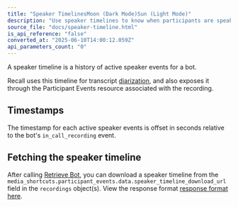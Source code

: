 ```yaml
---
title: "Speaker TimelinesMoon (Dark Mode)Sun (Light Mode)"
description: "Use speaker timelines to know when participants are speaking."
source_file: "docs/speaker-timeline.html"
is_api_reference: "false"
converted_at: "2025-06-10T14:00:12.059Z"
api_parameters_count: "0"
---
```

A speaker timeline is a history of active speaker events for a bot.

Recall uses this timeline for transcript [diarization](/docs/diarization), and also exposes it through the Participant Events resource associated with the recording.

## Timestamps

[](#timestamps)

The timestamp for each active speaker events is offset in seconds relative to the bot's `in_call_recording` event.

## Fetching the speaker timeline

[](#fetching-the-speaker-timeline)

After calling [Retrieve Bot](/reference/bot_retrieve), you can download a speaker timeline from the `media_shortcuts.participant_events.data.speaker_timeline_download_url` field in the `recordings` object(s). View the response format [response format here](/docs/download-schemas#json-speaker-timeline-download-url).
